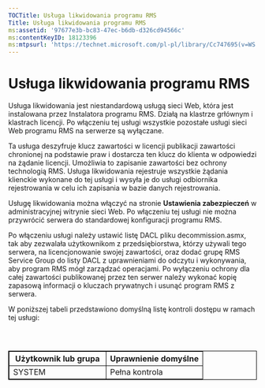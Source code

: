 ```yaml
---
TOCTitle: Usługa likwidowania programu RMS
Title: Usługa likwidowania programu RMS
ms:assetid: '97677e3b-bc83-47ec-b6db-d326cd94566c'
ms:contentKeyID: 18123396
ms:mtpsurl: 'https://technet.microsoft.com/pl-pl/library/Cc747695(v=WS.10)'
---
```


Usługa likwidowania programu RMS
================================

Usługa likwidowania jest niestandardową usługą sieci Web, która jest instalowana przez Instalatora programu RMS. Działą na klastrze grłównym i klastrach licencji. Po włączeniu tej usługi wszystkie pozostałe usługi sieci Web programu RMS na serwerze są wyłączane.

Ta usługa deszyfruje klucz zawartości w licencji publikacji zawartości chronionej na podstawie praw i dostarcza ten klucz do klienta w odpowiedzi na żądanie licencji. Umożliwia to zapisanie zawartości bez ochrony technologią RMS. Usługa likwidowania rejestruje wszystkie żądania klienckie wykonane do tej usługi i wysyła je do usługi odbiornika rejestrowania w celu ich zapisania w bazie danych rejestrowania.

Usługę likwidowania można włączyć na stronie **Ustawienia zabezpieczeń** w administracyjnej witrynie sieci Web. Po włączeniu tej usługi nie można przywrócić serwera do standardowej konfiguracji programu RMS.

Po włączeniu usługi należy ustawić listę DACL pliku decommission.asmx, tak aby zezwalała użytkownikom z przedsiębiorstwa, którzy używali tego serwera, na licencjonowanie swojej zawartości, oraz dodać grupę RMS Service Group do listy DACL z uprawnieniami do odczytu i wykonywania, aby program RMS mógł zarządzać operacjami. Po wyłączeniu ochrony dla całej zawartości publikowanej przez ten serwer należy wykonać kopię zapasową informacji o kluczach prywatnych i usunąć program RMS z serwera.

W poniższej tabeli przedstawiono domyślną listę kontroli dostępu w ramach tej usługi:

###  

 
<table style="border:1px solid black;">
<colgroup>
<col width="50%" />
<col width="50%" />
</colgroup>
<thead>
<tr class="header">
<th style="border:1px solid black;" >Użytkownik lub grupa</th>
<th style="border:1px solid black;" >Uprawnienie domyślne</th>
</tr>
</thead>
<tbody>
<tr class="odd">
<td style="border:1px solid black;">SYSTEM</td>
<td style="border:1px solid black;">Pełna kontrola</td>
</tr>
</tbody>
</table>
